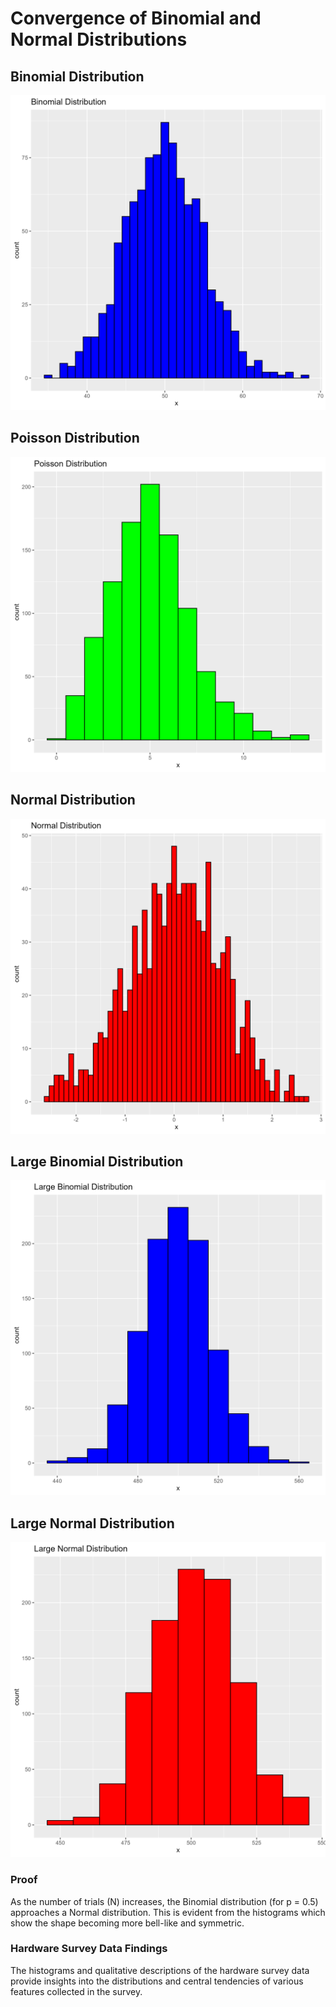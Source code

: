 # Convergence of Binomial and Normal Distributions

## Binomial Distribution
![Binomial](binomial.png)

## Poisson Distribution
![Poisson](poisson.png)

## Normal Distribution
![Normal](normal.png)

## Large Binomial Distribution
![Large Binomial](large_binomial.png)

## Large Normal Distribution
![Large Normal](large_normal.png)

### Proof
As the number of trials (N) increases, the Binomial distribution (for p = 0.5) approaches a Normal distribution. This is evident from the histograms which show the shape becoming more bell-like and symmetric.

### Hardware Survey Data Findings
The histograms and qualitative descriptions of the hardware survey data provide insights into the distributions and central tendencies of various features collected in the survey.
